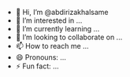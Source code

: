 - 👋 Hi, I’m @abdirizakhalsame
- 👀 I’m interested in ...
- 🌱 I’m currently learning ...
- 💞️ I’m looking to collaborate on ...
- 📫 How to reach me ...
- 😄 Pronouns: ...
- ⚡ Fun fact: ...

<!---
abdirizakhalsame/abdirizakhalsame is a ✨ special ✨ repository because its `README.md` (this file) appears on your GitHub profile.
You can click the Preview link to take a look at your changes.
--->
